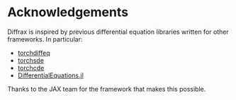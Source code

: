 # Acknowledgements

Diffrax is inspired by previous differential equation libraries written for other frameworks. In particular:

- [torchdiffeq](https://github.com/rtqichen/torchdiffeq)
- [torchsde](https://github.com/google-research/torchsde)
- [torchcde](https://github.com/patrick-kidger/torchcde)
- [DifferentialEquations.jl](https://diffeq.sciml.ai)

Thanks to the JAX team for the framework that makes this possible.
